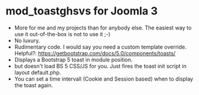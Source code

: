 # mod_toastghsvs for Joomla 3
- More for me and my projects than for anybody else. The easiest way to use it out-of-the-box is not to use it ;-)
- No luxury.
- Rudimentary code. I would say you need a custom template override. Helpful?: https://getbootstrap.com/docs/5.0/components/toasts/
- Displays a Bootstrap 5 toast in module position.
- but doesn't load BS 5 CSS/JS for you. Just fires the toast init script in layout default.php.
- You can set a time intervall (Cookie and Session based) when to display the toast again.

